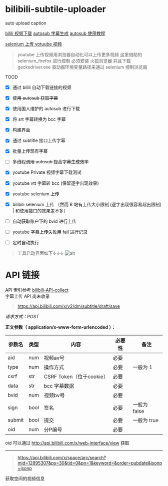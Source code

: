 # bilibili-subtile-uploader
auto upload caption


[bilili 视频下载](https://github.com/SigureMo/bilili) 
[autosub 字幕生成](https://github.com/BingLingGroup/autosub) 
[autosub 使用教程](https://binglinggroup.github.io/archives/autosub_057a_quick_guide.html)

[selenium 上传 yotuube 视频](https://github.com/linouk23/youtube_uploader_selenium) 

> youtube 上传视频用浏览器自动化可以上传更多视频
> 这里借助的 selenium_firefox 进行控制
> 必须安装 火狐浏览器 并且下载 geckodriver.exe 驱动器环境变量路径来通过 selenium 控制浏览器

TOOD
- [x] 通过 bilili  自动下载链接的视频
- [x] ~~使用 autosub 获取字幕~~
- [x] 使用国人维护的 autosub 进行下载
- [x] 将 srt 字幕转换为 bcc 字幕
- [x] 构建界面
- [x] 通过 subtitle 接口上传字幕
- [x] 批量上传现有字幕
- [ ] ~~多线程调用 autosub 提高字幕生成效率~~
- [x] youtube Private 视频字幕下载测试
- [x] youtube vtt 字幕转 bcc (保留逐字出现效果)
- [x] youtube selenium 上传
- [x] bilibili selenium 上传 （然而 B 站有上传大小限制 (逐字出现很容易超出限制) | 和使用接口的效果差不多）
- [ ] 自动获取账户下的 bvid 进行上传
- [ ] youtube 字幕上传失败用 fail 进行记录
- [ ] 定时自动执行


> 工具启动界面如下↓↓↓
![alt](https://cdn.jsdelivr.net/gh/FXTD-odyssey/FXTD-odyssey.github.io@master/post_img/55790015/01.png)

# API 链接 

API 索引参考 [bilibili-API-collect](https://github.com/SocialSisterYi/bilibili-API-collect)    
字幕上传 API 尚未收录

> https://api.bilibili.com/x/v2/dm/subtitle/draft/save

*请求方式：POST*

**正文参数（ application/x-www-form-urlencoded ）：**

| 参数名 | 类型   | 内容                    | 必要性 | 备注              |
| ------ | ----  | ----------------------- | ------ | ----------------- |
| aid     | num  | 视频av号                 | 必要   |                   |
| type   | num   | 操作方式                 | 必要   | 一般为 1          |
| csrf   | str   | CSRF Token（位于cookie） | 必要   |                   |
| data   | str   | bcc 字幕数据             | 必要   |                   |
| bvid   | num   | 视频bv号                 | 必要   |                   |
| sign   | bool  | 签名                     | 必要   |   一般为 false    |
| submit | bool  | 提交                     | 必要   |   一般为 true     |
| oid    | num   | 分P编号                  | 必要   |                   |


oid 可以通过 http://api.bilibili.com/x/web-interface/view 获取

---

> https://api.bilibili.com/x/space/arc/search?mid=12895307&ps=30&tid=0&pn=1&keyword=&order=pubdate&jsonp=jsonp

获取空间的视频信息
